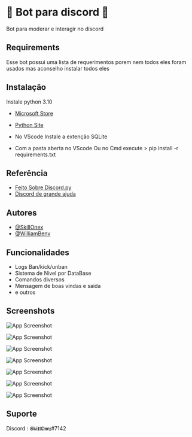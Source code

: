 
# 🤖 Bot para discord 🤖

Bot para moderar e interagir no discord 


## Requirements
Esse bot possui uma lista de requerimentos porem nem todos eles foram usados mas aconselho instalar todos eles 
##

## Instalação

Instale python 3.10

- [Microsoft Store](https://apps.microsoft.com/store/detail/python-310/9PJPW5LDXLZ5?hl=pt-br&gl=BR)
- [Python Site](https://www.python.org/downloads/release/python-3100/)

- No VScode Instale a extenção SQLite
- Com a pasta aberta no VScode Ou no Cmd execute >  pip install -r requirements.txt
    
## Referência

 - [Feito Sobre Discord.py](https://discordpy.readthedocs.io/en/stable/api.html#discord.Client.fetch_guild)
 - [Discord de grande ajuda](https://discord.gg/4Fy88WN)
 


## Autores

- [@SkillOnex](https://github.com/SkillOnex)
- [@WilliamBenv](https://github.com/WilliamBenv)


## Funcionalidades

- Logs Ban/kick/unban
- Sistema de Nivel por DataBase
- Comandos diversos 
- Mensagem de boas vindas e saida
- e outros


## Screenshots

![App Screenshot](https://cdn.discordapp.com/attachments/931969872278200350/968938939069112390/unknown.png)

![App Screenshot](https://cdn.discordapp.com/attachments/931969872278200350/968938998586298418/unknown.png)

![App Screenshot](https://cdn.discordapp.com/attachments/931969872278200350/968939037085794374/unknown.png)

![App Screenshot](https://cdn.discordapp.com/attachments/931969872278200350/969292395445362728/unknown.png)

![App Screenshot](https://cdn.discordapp.com/attachments/931969872278200350/969293632291086406/unknown.png)

![App Screenshot](https://cdn.discordapp.com/attachments/931969872278200350/969294065382350858/unknown.png)

![App Screenshot](https://cdn.discordapp.com/attachments/931969872278200350/969294177189908511/unknown.png)



## Suporte

Discord : 𝕾𝖐𝖎𝖑𝖑𝕺𝖓𝖊𝖝#7142

